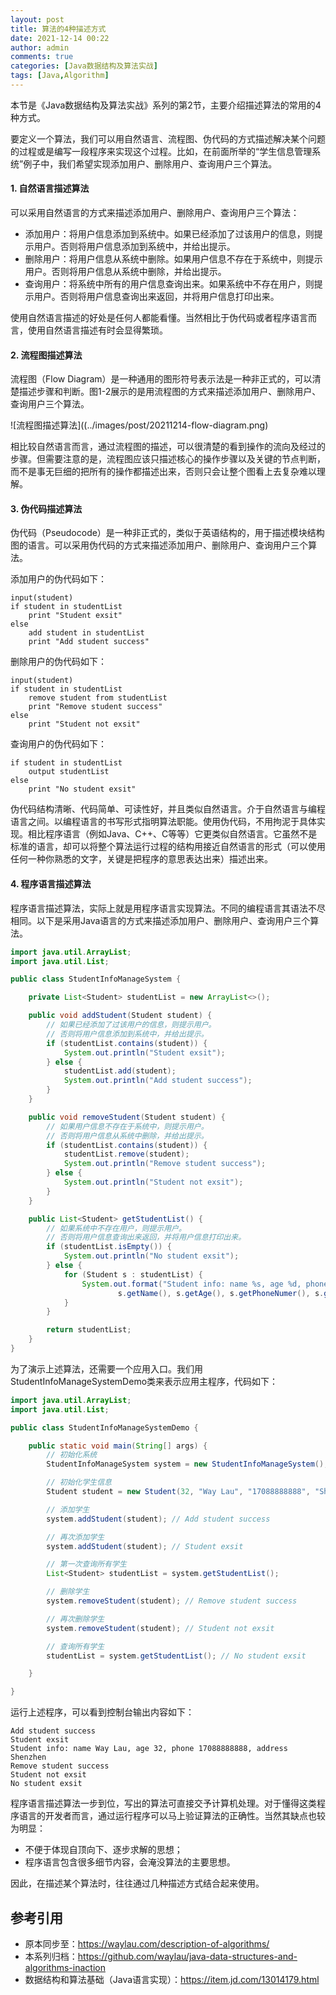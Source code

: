 ```yaml
---
layout: post
title: 算法的4种描述方式
date: 2021-12-14 00:22
author: admin
comments: true
categories: [Java数据结构及算法实战]
tags: [Java,Algorithm]
---
```


本节是《Java数据结构及算法实战》系列的第2节，主要介绍描述算法的常用的4种方式。

<!-- more -->

要定义一个算法，我们可以用自然语言、流程图、伪代码的方式描述解决某个问题的过程或是编写一段程序来实现这个过程。比如，在前面所举的“学生信息管理系统”例子中，我们希望实现添加用户、删除用户、查询用户三个算法。

#### 1. 自然语言描述算法

可以采用自然语言的方式来描述添加用户、删除用户、查询用户三个算法：

* 添加用户：将用户信息添加到系统中。如果已经添加了过该用户的信息，则提示用户。否则将用户信息添加到系统中，并给出提示。
* 删除用户：将用户信息从系统中删除。如果用户信息不存在于系统中，则提示用户。否则将用户信息从系统中删除，并给出提示。
* 查询用户：将系统中所有的用户信息查询出来。如果系统中不存在用户，则提示用户。否则将用户信息查询出来返回，并将用户信息打印出来。

使用自然语言描述的好处是任何人都能看懂。当然相比于伪代码或者程序语言而言，使用自然语言描述有时会显得繁琐。



#### 2. 流程图描述算法



流程图（Flow Diagram）是一种通用的图形符号表示法是一种非正式的，可以清楚描述步骤和判断。图1-2展示的是用流程图的方式来描述添加用户、删除用户、查询用户三个算法。


![流程图描述算法]((../images/post/20211214-flow-diagram.png)


相比较自然语言而言，通过流程图的描述，可以很清楚的看到操作的流向及经过的步骤。但需要注意的是，流程图应该只描述核心的操作步骤以及关键的节点判断，而不是事无巨细的把所有的操作都描述出来，否则只会让整个图看上去复杂难以理解。

#### 3. 伪代码描述算法



伪代码（Pseudocode）是一种非正式的，类似于英语结构的，用于描述模块结构图的语言。可以采用伪代码的方式来描述添加用户、删除用户、查询用户三个算法。

添加用户的伪代码如下：

```
input(student)
if student in studentList
    print "Student exsit"
else 
    add student in studentList
    print "Add student success"
```

删除用户的伪代码如下：

```
input(student)
if student in studentList
    remove student from studentList
    print "Remove student success"
else 
    print "Student not exsit"
```


查询用户的伪代码如下：

```
if student in studentList
    output studentList
else 
    print "No student exsit"
```

伪代码结构清晰、代码简单、可读性好，并且类似自然语言。介于自然语言与编程语言之间。以编程语言的书写形式指明算法职能。使用伪代码，不用拘泥于具体实现。相比程序语言（例如Java、C++、C等等）它更类似自然语言。它虽然不是标准的语言，却可以将整个算法运行过程的结构用接近自然语言的形式（可以使用任何一种你熟悉的文字，关键是把程序的意思表达出来）描述出来。



#### 4. 程序语言描述算法

程序语言描述算法，实际上就是用程序语言实现算法。不同的编程语言其语法不尽相同。以下是采用Java语言的方式来描述添加用户、删除用户、查询用户三个算法。


```java
import java.util.ArrayList;
import java.util.List;

public class StudentInfoManageSystem {

	private List<Student> studentList = new ArrayList<>();

	public void addStudent(Student student) {
		// 如果已经添加了过该用户的信息，则提示用户。
		// 否则将用户信息添加到系统中，并给出提示。
		if (studentList.contains(student)) {
			System.out.println("Student exsit");
		} else {
			studentList.add(student);
			System.out.println("Add student success");
		}
	}

	public void removeStudent(Student student) {
		// 如果用户信息不存在于系统中，则提示用户。
		// 否则将用户信息从系统中删除，并给出提示。
		if (studentList.contains(student)) {
			studentList.remove(student);
			System.out.println("Remove student success");
		} else {
			System.out.println("Student not exsit");
		}
	}

	public List<Student> getStudentList() {
		// 如果系统中不存在用户，则提示用户。
		// 否则将用户信息查询出来返回，并将用户信息打印出来。
		if (studentList.isEmpty()) {
			System.out.println("No student exsit");
		} else {
			for (Student s : studentList) {
				System.out.format("Student info: name %s, age %d, phone %s, address %s%n", 
						s.getName(), s.getAge(), s.getPhoneNumer(), s.getAddress());
			}
		}

		return studentList;
	}
}
```

为了演示上述算法，还需要一个应用入口。我们用StudentInfoManageSystemDemo类来表示应用主程序，代码如下：

```java
import java.util.ArrayList;
import java.util.List;

public class StudentInfoManageSystemDemo {

	public static void main(String[] args) {
		// 初始化系统
		StudentInfoManageSystem system = new StudentInfoManageSystem();

		// 初始化学生信息
		Student student = new Student(32, "Way Lau", "17088888888", "Shenzhen");

		// 添加学生
		system.addStudent(student); // Add student success

		// 再次添加学生
		system.addStudent(student); // Student exsit

		// 第一次查询所有学生
		List<Student> studentList = system.getStudentList();

		// 删除学生
		system.removeStudent(student); // Remove student success

		// 再次删除学生
		system.removeStudent(student); // Student not exsit

		// 查询所有学生
		studentList = system.getStudentList(); // No student exsit

	}

}
```


运行上述程序，可以看到控制台输出内容如下：


```
Add student success
Student exsit
Student info: name Way Lau, age 32, phone 17088888888, address Shenzhen
Remove student success
Student not exsit
No student exsit
```

程序语言描述算法一步到位，写出的算法可直接交予计算机处理。对于懂得这类程序语言的开发者而言，通过运行程序可以马上验证算法的正确性。当然其缺点也较为明显：

* 不便于体现自顶向下、逐步求解的思想；
* 程序语言包含很多细节内容，会淹没算法的主要思想。

因此，在描述某个算法时，往往通过几种描述方式结合起来使用。


## 参考引用

* 原本同步至：<https://waylau.com/description-of-algorithms/>
* 本系列归档：<https://github.com/waylau/java-data-structures-and-algorithms-inaction>
* 数据结构和算法基础（Java语言实现）：<https://item.jd.com/13014179.html>